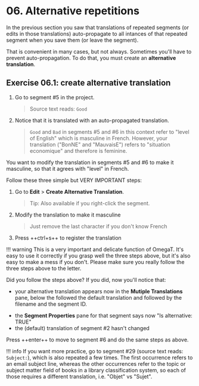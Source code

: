 # 06. Alternative repetitions

In the previous section you saw that translations of repeated segments (or edits in those translations) auto-propagate to all intances of that repeated segment when you save them (or leave the segment).

That is convenient in many cases, but not always. Sometimes you'll have to prevent auto-propagation. To do that, you must create an **alternative translation**.

## Exercise 06.1: create alternative translation

1. Go to segment #5 in the project. 

    > Source text reads: `Good`  

2. Notice that it is translated with an auto-propagated translation.

    > `Good` and `Bad` in segments #5 and #6 in this context refer to "level of English" which is masculine in French. However, your translation ("BonNE" and "MauvaisE") refers to "situation economique" and therefore is feminine.

You want to modify the translation in segments #5 and #6 to make it masculine, so that it agrees with "level" in French. 

Follow these three simple but VERY IMPORTANT steps:

1. Go to **Edit** > **Create Alternative Translation**.

    > Tip: Also available if you right-click the segment.

2. Modify the translation to make it masculine

    > Just remove the last character if you don't know French

3. Press ++ctrl+s++ to register the translation

!!! warning
    This is a very important and delicate function of OmegaT. It's easy to use it correctly if you grasp well the three steps above, but it's also easy to make a mess if you don't. Please make sure you really follow the three steps above to the letter.

Did you follow the steps above? If you did, now you'll notice that:

* your alternative translation appears now in the **Mutiple Translations** pane, below the followed the default translation and followed by the filename and the segment ID.
<!-- @todo: confirm the |filename will be there -->
* the **Segment Properties** pane for that segment says now "Is alternative: TRUE"
* the (default) translation of segment #2 hasn't changed

Press ++enter++ to move to segment #6 and do the same steps as above.

!!! info
    If you want more practice, go to segment #29 (source text reads: `Subject:`), which is also repeated a few times. The first occurrence refers to an email subject line, whereas the other occurrences refer to the topic or subject matter field of books in a library classification system, so each of those requires a different translation, i.e. "Objet" vs "Sujet".

